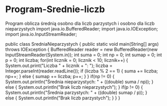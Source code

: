 # Program-Srednie-liczb
Program oblicza średnią osobno dla liczb parzystych i osobno dla liczb nieparzystych
import java.io.BufferedReader;
import java.io.IOException;
import java.io.InputStreamReader;
 
public class SredniaNieparzystych 
{
    public static void main(String[] args) throws IOException 
    {
        BufferedReader reader = new BufferedReader(new InputStreamReader(System.in));
        int suma = 0;
        int np = 0;
        int sumap = 0;
        int p = 0;
        int liczba;
        for(int licznik = 0; licznik < 10; licznik++) 
        {
            System.out.print("Liczba " + licznik + ": ");
            liczba = Integer.parseInt(reader.readLine());
            if (liczba % 2 == 1) 
            {
                suma += liczba;
                np++;
            } 
            else
            {
                sumap += liczba;
                p++;
            }
        }
        if(np != 0)
        {
            System.out.println("Średnia nieparzystych: " + ((double) suma / np));
        }   
        else
        {
            System.out.println("Brak liczb nieparzystych");
        }
        if(p != 0)
        {
            System.out.println("Średnia parzystych: " + ((double) sumap / p));
        }   
        else
        {
            System.out.println("Brak liczb parzystych");
        }
    }
}

